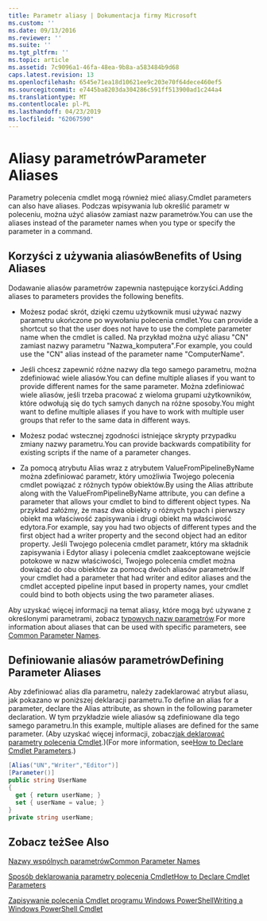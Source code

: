 ```yaml
---
title: Parametr aliasy | Dokumentacja firmy Microsoft
ms.custom: ''
ms.date: 09/13/2016
ms.reviewer: ''
ms.suite: ''
ms.tgt_pltfrm: ''
ms.topic: article
ms.assetid: 7c9096a1-46fa-48ea-9b8a-a583484b9d68
caps.latest.revision: 13
ms.openlocfilehash: 6545e71ea18d10621ee9c203e70f64dece460ef5
ms.sourcegitcommit: e7445ba8203da304286c591ff513900ad1c244a4
ms.translationtype: MT
ms.contentlocale: pl-PL
ms.lasthandoff: 04/23/2019
ms.locfileid: "62067590"
---
```

# <a name="parameter-aliases"></a><span data-ttu-id="06229-102">Aliasy parametrów</span><span class="sxs-lookup"><span data-stu-id="06229-102">Parameter Aliases</span></span>

<span data-ttu-id="06229-103">Parametry polecenia cmdlet mogą również mieć aliasy.</span><span class="sxs-lookup"><span data-stu-id="06229-103">Cmdlet parameters can also have aliases.</span></span> <span data-ttu-id="06229-104">Podczas wpisywania lub określić parametr w poleceniu, można użyć aliasów zamiast nazw parametrów.</span><span class="sxs-lookup"><span data-stu-id="06229-104">You can use the aliases instead of the parameter names when you type or specify the parameter in a command.</span></span>

## <a name="benefits-of-using-aliases"></a><span data-ttu-id="06229-105">Korzyści z używania aliasów</span><span class="sxs-lookup"><span data-stu-id="06229-105">Benefits of Using Aliases</span></span>

<span data-ttu-id="06229-106">Dodawanie aliasów parametrów zapewnia następujące korzyści.</span><span class="sxs-lookup"><span data-stu-id="06229-106">Adding aliases to parameters provides the following benefits.</span></span>

- <span data-ttu-id="06229-107">Możesz podać skrót, dzięki czemu użytkownik musi używać nazwy parametru ukończone po wywołaniu polecenia cmdlet.</span><span class="sxs-lookup"><span data-stu-id="06229-107">You can provide a shortcut so that the user does not have to use the complete parameter name when the cmdlet is called.</span></span> <span data-ttu-id="06229-108">Na przykład można użyć aliasu "CN" zamiast nazwy parametru "Nazwa_komputera".</span><span class="sxs-lookup"><span data-stu-id="06229-108">For example, you could use the "CN" alias instead of the parameter name "ComputerName".</span></span>

- <span data-ttu-id="06229-109">Jeśli chcesz zapewnić różne nazwy dla tego samego parametru, można zdefiniować wiele aliasów.</span><span class="sxs-lookup"><span data-stu-id="06229-109">You can define multiple aliases if you want to provide different names for the same parameter.</span></span> <span data-ttu-id="06229-110">Można zdefiniować wiele aliasów, jeśli trzeba pracować z wieloma grupami użytkowników, które odwołują się do tych samych danych na różne sposoby.</span><span class="sxs-lookup"><span data-stu-id="06229-110">You might want to define multiple aliases if you have to work with multiple user groups that refer to the same data in different ways.</span></span>

- <span data-ttu-id="06229-111">Możesz podać wstecznej zgodności istniejące skrypty przypadku zmiany nazwy parametru.</span><span class="sxs-lookup"><span data-stu-id="06229-111">You can provide backwards compatibility for existing scripts if the name of a parameter changes.</span></span>

- <span data-ttu-id="06229-112">Za pomocą atrybutu Alias wraz z atrybutem ValueFromPipelineByName można zdefiniować parametr, który umożliwia Twojego polecenia cmdlet powiązać z różnych typów obiektów.</span><span class="sxs-lookup"><span data-stu-id="06229-112">By using the Alias attribute along with the ValueFromPipelineByName attribute, you can define a parameter that allows your cmdlet to bind to different object types.</span></span> <span data-ttu-id="06229-113">Na przykład załóżmy, że masz dwa obiekty o różnych typach i pierwszy obiekt ma właściwość zapisywania i drugi obiekt ma właściwość edytora.</span><span class="sxs-lookup"><span data-stu-id="06229-113">For example, say you had two objects of different types and the first object had a writer property and the second object had an editor property.</span></span> <span data-ttu-id="06229-114">Jeśli Twojego polecenia cmdlet parametr, który ma składnik zapisywania i Edytor aliasy i polecenia cmdlet zaakceptowane wejście potokowe w nazw właściwości, Twojego polecenia cmdlet można dowiązać do obu obiektów za pomocą dwóch aliasów parametrów.</span><span class="sxs-lookup"><span data-stu-id="06229-114">If your cmdlet had a parameter that had writer and editor aliases and the cmdlet accepted pipeline input based in property names, your cmdlet could bind to both objects using the two parameter aliases.</span></span>

<span data-ttu-id="06229-115">Aby uzyskać więcej informacji na temat aliasy, które mogą być używane z określonymi parametrami, zobacz [typowych nazw parametrów](./common-parameter-names.md).</span><span class="sxs-lookup"><span data-stu-id="06229-115">For more information about aliases that can be used with specific parameters, see [Common Parameter Names](./common-parameter-names.md).</span></span>

## <a name="defining-parameter-aliases"></a><span data-ttu-id="06229-116">Definiowanie aliasów parametrów</span><span class="sxs-lookup"><span data-stu-id="06229-116">Defining Parameter Aliases</span></span>

<span data-ttu-id="06229-117">Aby zdefiniować alias dla parametru, należy zadeklarować atrybut aliasu, jak pokazano w poniższej deklaracji parametru.</span><span class="sxs-lookup"><span data-stu-id="06229-117">To define an alias for a parameter, declare the Alias attribute, as shown in the following parameter declaration.</span></span> <span data-ttu-id="06229-118">W tym przykładzie wiele aliasów są zdefiniowane dla tego samego parametru.</span><span class="sxs-lookup"><span data-stu-id="06229-118">In this example, multiple aliases are defined for the same parameter.</span></span> <span data-ttu-id="06229-119">(Aby uzyskać więcej informacji, zobacz[jak deklarować parametry polecenia Cmdlet](./how-to-declare-cmdlet-parameters.md).)</span><span class="sxs-lookup"><span data-stu-id="06229-119">(For more information, see[How to Declare Cmdlet Parameters](./how-to-declare-cmdlet-parameters.md).)</span></span>

```csharp
[Alias("UN","Writer","Editor")]
[Parameter()]
public string UserName
{
  get { return userName; }
  set { userName = value; }
}
private string userName;
```

## <a name="see-also"></a><span data-ttu-id="06229-120">Zobacz też</span><span class="sxs-lookup"><span data-stu-id="06229-120">See Also</span></span>

[<span data-ttu-id="06229-121">Nazwy wspólnych parametrów</span><span class="sxs-lookup"><span data-stu-id="06229-121">Common Parameter Names</span></span>](./common-parameter-names.md)

[<span data-ttu-id="06229-122">Sposób deklarowania parametry polecenia Cmdlet</span><span class="sxs-lookup"><span data-stu-id="06229-122">How to Declare Cmdlet Parameters</span></span>](./how-to-declare-cmdlet-parameters.md)

[<span data-ttu-id="06229-123">Zapisywanie polecenia Cmdlet programu Windows PowerShell</span><span class="sxs-lookup"><span data-stu-id="06229-123">Writing a Windows PowerShell Cmdlet</span></span>](./writing-a-windows-powershell-cmdlet.md)
